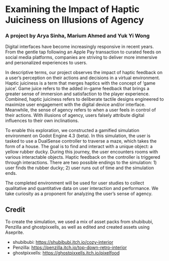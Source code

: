 # Examining the Impact of Haptic Juiciness on Illusions of Agency
### A project by Arya Sinha, Marium Ahmed and Yuk Yi Wong

Digital interfaces have become increasingly responsive in recent years. From the gentle tap following an Apple Pay transaction to curated feeds on social media platforms, companies are striving to deliver more immersive and personalized experiences to users. 

In descriptive terms, our project observes the impact of haptic feedback on a user’s perception on their actions and decisions in a virtual environment. Haptic juiciness is a term that merges haptics with the concept of ‘game juice’. Game juice refers to the added in-game feedback that brings a greater sense of immersion and satisfaction to the player experience. Combined, haptic juiciness refers to deliberate tactile designs engineered to maximize user engagement with the digital device and/or interface. Meanwhile, the sense of agency refers to when a user feels in control of their actions. With illusions of agency, users falsely attribute digital influences to their own inclinations.

To enable this exploration, we constructed a gamified simulation environment on Godot Engine 4.3 (beta). In this simulation, the user is tasked to use a DualSense controller to traverse a maze, which takes the form of a house. The goal is to find and interact with a unique object: a yellow rubber ducky. During this journey, the user encounters rooms with various interactable objects. Haptic feedback on the controller is triggered through interactions. There are two possible endings to the simulation: 1) user finds the rubber ducky; 2) user runs out of time and the simulation ends.

The completed environment will be used for user studies to collect qualitative and quantitative data on user interaction and performance. We take curiosity as a proponent for analyzing the user’s sense of agency.

## Credit
To create the simulation, we used a mix of asset packs from shubibubi, Penzilla and ghostpixxells, as well as edited and created assets using Aseprite.

- shubibubi: https://shubibubi.itch.io/cozy-interior
- Penzilla: https://penzilla.itch.io/top-down-retro-interior  
- ghostpixxells: https://ghostpixxells.itch.io/pixelfood  
